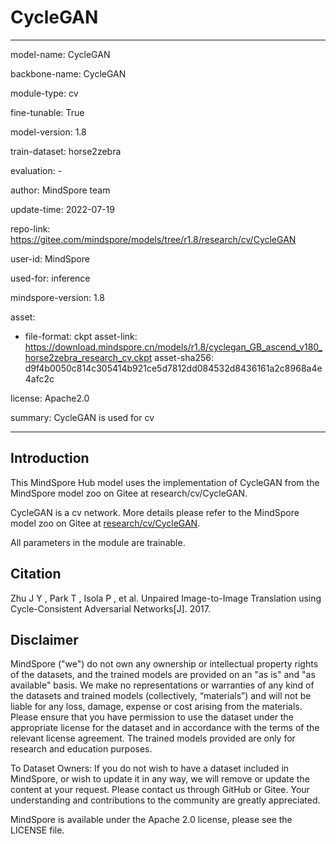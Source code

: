 # CycleGAN

---

model-name: CycleGAN

backbone-name: CycleGAN

module-type: cv

fine-tunable: True

model-version: 1.8

train-dataset: horse2zebra

evaluation: -

author: MindSpore team

update-time: 2022-07-19

repo-link: <https://gitee.com/mindspore/models/tree/r1.8/research/cv/CycleGAN>

user-id: MindSpore

used-for: inference

mindspore-version: 1.8

asset:

-
    file-format: ckpt
    asset-link: <https://download.mindspore.cn/models/r1.8/cyclegan_GB_ascend_v180_horse2zebra_research_cv.ckpt>
    asset-sha256: d9f4b0050c814c305414b921ce5d7812dd084532d8436161a2c8968a4e4afc2c

license: Apache2.0

summary: CycleGAN is used for cv

---

## Introduction

This MindSpore Hub model uses the implementation of CycleGAN from the MindSpore model zoo on Gitee at research/cv/CycleGAN.

CycleGAN is a cv network. More details please refer to the MindSpore model zoo on Gitee at [research/cv/CycleGAN](https://gitee.com/mindspore/models/blob/r1.8/research/cv/CycleGAN/README.md).

All parameters in the module are trainable.

## Citation

Zhu J Y , Park T , Isola P , et al. Unpaired Image-to-Image Translation using Cycle-Consistent Adversarial Networks[J]. 2017.

## Disclaimer

MindSpore ("we") do not own any ownership or intellectual property rights of the datasets, and the trained models are provided on an "as is" and "as available" basis. We make no representations or warranties of any kind of the datasets and trained models (collectively, “materials”) and will not be liable for any loss, damage, expense or cost arising from the materials. Please ensure that you have permission to use the dataset under the appropriate license for the dataset and in accordance with the terms of the relevant license agreement. The trained models provided are only for research and education purposes.

To Dataset Owners: If you do not wish to have a dataset included in MindSpore, or wish to update it in any way, we will remove or update the content at your request. Please contact us through GitHub or Gitee. Your understanding and contributions to the community are greatly appreciated.

MindSpore is available under the Apache 2.0 license, please see the LICENSE file.
